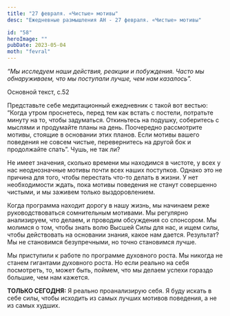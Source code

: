 ```yaml
---
title: "27 февраля. «Чистые» мотивы"
desc: "Ежедневные размышления АН - 27 февраля. «Чистые» мотивы"

id: "58"
heroImage: ""
pubDate: 2023-05-04
moth: "fevral"
---
```


_“Мы исследуем наши действия, реакции и побуждения. Часто мы обнаруживаем, что
мы поступали лучше, чем нам казалось”._

Основной текст, с.52

Представьте себе медитационный ежедневник с такой вот вестью: “Когда утром
проснетесь, перед тем как встать с постели, потратьте минуту на то, чтобы
задуматься. Откиньтесь на подушку, соберитесь с мыслями и продумайте планы на
день. Поочередно рассмотрите мотивы, стоящие в основании этих планов. Если
мотивы вашего поведения не совсем чистые, перевернитесь на другой бок и
продолжайте спать”. Чушь, не так ли?

Не имеет значения, сколько времени мы находимся в чистоте, у всех у нас
неоднозначные мотивы почти всех наших поступков. Однако это не причина для
того, чтобы перестать что-то делать в жизни. У нет необходимости ждать, пока
мотивы поведения не станут совершенно чистыми, и мы заживем только
выздоровлением.

Когда программа находит дорогу в нашу жизнь, мы начинаем реже
руководствоваться сомнительным мотивами. Мы регулярно анализируем, что делаем,
и проводим обсуждения со спонсором. Мы молимся о том, чтобы знать волю Высшей
Силы для нас, и ищем силы, чтобы действовать на основании знания, какое нам
дается. Результат? Мы не становимся безупречными, но точно становимся лучше.

Мы приступили к работе по программе духовного роста. Мы никогда не станем
гигантами духовного роста. Но если реально на себя посмотреть, то, может быть,
поймем, что мы делаем успехи гораздо большие, чем нам кажется.

**ТОЛЬКО СЕГОДНЯ:** Я реально проанализирую себя. Я буду искать в себе силы,
чтобы исходить из самых лучших мотивов поведения, а не из самых худших.
